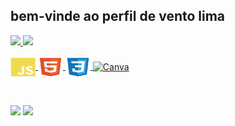 ## bem-vinde ao perfil de vento lima

 <head>
<link href="https://fonts.googleapis.com/css2?family=DotGothic16&display=swap" rel="stylesheet">
 </head>

 <div>
   <a href="https://github.com/vento-lja">
   <img height="150em" src="https://github-readme-stats.vercel.app/api?username=vento-lja&show_icons=true&theme=gruvbox&include_all_commits=true&count_private=true"/>
   <img height="130em" src="https://github-readme-stats.vercel.app/api/top-langs/?username=vento-lja&layout=compact&langs_count=6&theme=gruvbox"/>
</div>
 
<div style="display: inline_block" ><br>
  <img align="center" alt="Js" height="30" width="40" src="https://raw.githubusercontent.com/devicons/devicon/master/icons/javascript/javascript-plain.svg">
  <img align="center" alt="HTML" height="30" width="40" src="https://raw.githubusercontent.com/devicons/devicon/master/icons/html5/html5-original.svg">
  <img align="center" alt="CSS" height="30" width="40" src="https://raw.githubusercontent.com/devicons/devicon/master/icons/css3/css3-original.svg">
  <img align="center" alt=Canva height=30" width="40" src="https://cdn.jsdelivr.net/gh/devicons/devicon@latest/icons/canva/canva-original.svg">
               
</div>
 
<br>

## 
<div> 
  <a href="https://instagram.com/saidacozinhacachorro" target="_blank"><img src="https://img.shields.io/badge/-Instagram-%23E4405F?style=for-the-badge&logo=instagram&logoColor=white" target="_blank"></a>
  <a href = "vento.limaja@gmail.com"><img src="https://img.shields.io/badge/-Gmail-%23333?style=for-the-badge&logo=gmail&logoColor=red" target="_blank"></a>
</div>
